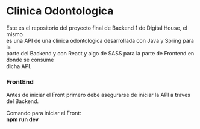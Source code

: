# Clinica Odontologica
Este es el repositorio del proyecto final de Backend 1 de Digital House, el mismo  
es una API de una clinica odontologica desarrollada con Java y Spring para la  
parte del Backend y con React y algo de SASS para la parte de Frontend en donde se consume  
dicha API.

### FrontEnd
Antes de iniciar el Front primero debe asegurarse de iniciar la API a traves  
del Backend.
  
Comando para iniciar el Front:  
__npm run dev__

